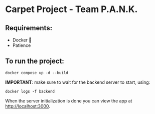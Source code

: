 # Carpet Project - Team P.A.N.K.

## Requirements:

- Docker 🐋
- Patience

## To run the project:

```
docker compose up -d --build
```
**IMPORTANT**: make sure to wait for the backend server to start, using:
```
docker logs -f backend
```
When the server initialization is done you can view the app at <http://localhost:3000>.